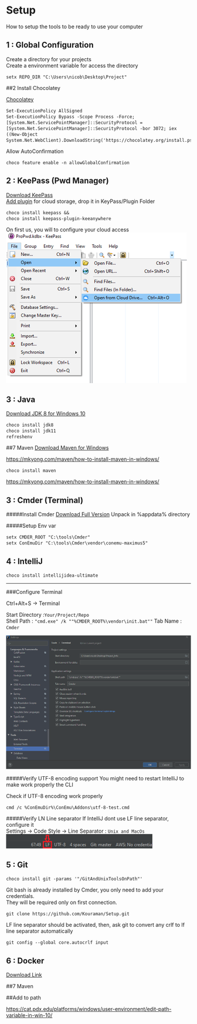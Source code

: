 # Setup
How to setup the tools to be ready to use your computer 

## 1 :  Global Configuration 

Create a directory for your projects  
Create a environment variable for access the directory
```shell script
setx REPO_DIR "C:\Users\nicob\Desktop\Project"
```

##2 Install Chocolatey

[Chocolatey](https://chocolatey.org/install)

```
Set-ExecutionPolicy AllSigned
Set-ExecutionPolicy Bypass -Scope Process -Force; [System.Net.ServicePointManager]::SecurityProtocol = [System.Net.ServicePointManager]::SecurityProtocol -bor 3072; iex ((New-Object System.Net.WebClient).DownloadString('https://chocolatey.org/install.ps1'))
```

Allow AutoConfirmation
```
choco feature enable -n allowGlobalConfirmation
```

## 2 : KeePass (Pwd Manager)
[Download KeePass](https://keepass.info/download.html)  
[Add plugin](https://keeanywhere.de/) for cloud storage, drop it in KeyPass/Plugin Folder   

```
choco install keepass &&
choco install keepass-plugin-keeanywhere
```

On first us, you will to configure your cloud access
![image info](./src/KeePassFirstOpening.png)

## 3 : Java

[Download JDK 8 for Windows 10](https://www.oracle.com/fr/java/technologies/javase/javase-jdk8-downloads.html#license-lightbox)
```
choco install jdk8
choco install jdk11
refreshenv
```
##7 Maven
[Download Maven for Windows](https://mirroir.wptheme.fr/apache/maven/maven-3/3.6.3/binaries/apache-maven-3.6.3-bin.zip)

https://mkyong.com/maven/how-to-install-maven-in-windows/

```
choco install maven
```
https://mkyong.com/maven/how-to-install-maven-in-windows/

## 3 :  Cmder (Terminal)

#####Install Cmder
[Download Full Version](https://cmder.net) 
Unpack in %appdata% directory

#####Setup Env var

```shell script
setx CMDER_ROOT "C:\tools\Cmder"
setx ConEmuDir "C:\tools\Cmder\vendor\conemu-maximus5"
```

## 4 :  IntelliJ 

```
choco install intellijidea-ultimate
```
_____
###Configure Terminal 

Ctrl+Alt+S &#8594; Terminal 

Start Directory :``Your/Project/Repo``  
Shell Path : ``"cmd.exe" /k ""%CMDER_ROOT%\vendor\init.bat""``
Tab Name : ``Cmder``

![image info](./src/IntelliJTerminalSetup.png)

#####Verify UTF-8 encoding support
You might need to restart IntelliJ to make work properly the CLI

Check if UTF-8 encoding work properly 
```shell script
cmd /c %ConEmuDir%\ConEmu\Addons\utf-8-test.cmd
```
#####Verify LN Line separator
If IntelliJ dont use LF line separator, configure it  
Settings &#8594; Code Style &#8594; Line Separator : ``Unix and MacOs``
![image info](./src/IntelliJLineSeparator.png)
## 5 : Git

```
choco install git -params '"/GitAndUnixToolsOnPath"'
```

Git bash is already installed by Cmder, you only need to add your credentials.  
They will be required only on first connection.

 ```shell script
 git clone https://github.com/Kouraman/Setup.git
 ```

LF line separator should be activated, then, ask git to convert any crlf to lf line separator automatically
```
git config --global core.autocrlf input
```

## 6 : Docker

[Download Link](https://www.docker.com/get-started)

##7 Maven


##Add to path

https://cat.pdx.edu/platforms/windows/user-environment/edit-path-variable-in-win-10/